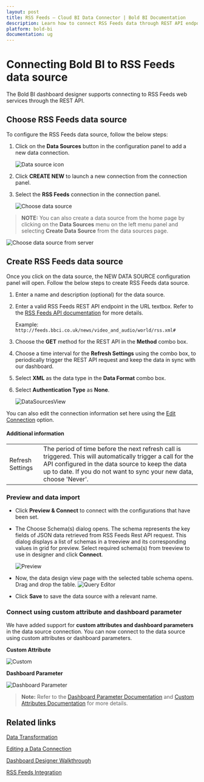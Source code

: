 ```yaml
---
layout: post
title: RSS Feeds – Cloud BI Data Connector | Bold BI Documentation
description: Learn how to connect RSS Feeds data through REST API endpoint with Bold BI Cloud and create data source for dashboard configuration.
platform: bold-bi
documentation: ug
---
```


# Connecting Bold BI to RSS Feeds data source
The Bold BI dashboard designer supports connecting to RSS Feeds web services through the REST API. 

## Choose RSS Feeds data source
To configure the RSS Feeds data source, follow the below steps:
1. Click on the **Data Sources** button in the configuration panel to add a new data connection.

   ![Data source icon](/static/assets/working-with-datasource/data-connectors/images/common/DataSourcesIcon.png)

2. Click **CREATE NEW** to launch a new connection from the connection panel.
3. Select the **RSS Feeds** connection in the connection panel.

   ![Choose data source](/static/assets/working-with-datasource/data-connectors/images/RSSFeeds/ChooseDS.png)

> **NOTE:**  You can also create a data source from the home page by clicking on the **Data Sources** menu on the left menu panel and selecting **Create Data Source** from the data sources page.

   ![Choose data source from server](/static/assets/working-with-datasource/data-connectors/images/RSSFeeds/ChooseDS_server.png)


## Create RSS Feeds data source
Once you click on the data source, the NEW DATA SOURCE configuration panel will open. Follow the below steps to create RSS Feeds data source.
1. Enter a name and description (optional) for the data source.
2. Enter a valid RSS Feeds REST API endpoint in the URL textbox. Refer to the [RSS Feeds API documentation](http://www.rssboard.org/rss-specification) for more details.

    Example: `http://feeds.bbci.co.uk/news/video_and_audio/world/rss.xml#`

3. Choose the **GET** method for the REST API in the **Method** combo box.
4. Choose a time interval for the **Refresh Settings** using the combo box, to periodically trigger the REST API request and keep the data in sync with our dashboard.  
5. Select **XML** as the data type in the **Data Format** combo box.
6. Select **Authentication Type** as **None**.

    ![DataSourcesView](/static/assets/working-with-datasource/data-connectors/images/RSSFeeds/DataSourcesView.png)

You can also edit the connection information set here using the [Edit Connection](/working-with-data-sources/editing-a-data-connection/) option.

#### Additional information
<table width="600">
<tr>
<td>
Refresh Settings
</td>
<td>
The period of time before the next refresh call is triggered. This will automatically trigger a call for the API configured in the data source to keep the data up to date. If you do not want to sync your new data, choose 'Never'.
</td>
</tr>
</table>

### Preview and data import
* Click **Preview & Connect** to connect with the configurations that have been set.
* The Choose Schema(s) dialog opens. The schema represents the key fields of JSON data retrieved from RSS Feeds Rest API request. This dialog displays a list of schemas in a treeview and its corresponding values in grid for preview. Select required schema(s) from treeview to use in designer and click **Connect**.

   ![Preview](/static/assets/working-with-datasource/data-connectors/images/common/Preview.png)

* Now, the data design view page with the selected table schema opens. Drag and drop the table.
   ![Query Editor](/static/assets/working-with-datasource/data-connectors/images/common/QueryEditor.png)

* Click **Save** to save the data source with a relevant name.

### Connect using custom attribute and dashboard parameter

We have added support for **custom attributes and dashboard parameters** in the data source connection. You can now connect to the data source using custom attributes or dashboard parameters.

**Custom Attribute**

![Custom](/static/assets/working-with-datasource/data-connectors/images/RSSFeeds/Custom.png)

**Dashboard Parameter**

![Dashboard Parameter](/static/assets/working-with-datasource/data-connectors/images/RSSFeeds/Dashboardparameter.png)

>**Note:** Refer to the [Dashboard Parameter Documentation](https://help.boldbi.com/working-with-data-sources/dashboard-parameter/) and [Custom Attributes Documentation](https://help.boldbi.com/working-with-data-sources/configuring-custom-attribute/) for more details.

## Related links
[Data Transformation](/working-with-data-sources/data-modeling/joining-table/)

[Editing a Data Connection](/working-with-data-sources/editing-a-data-connection/)   

[Dashboard Designer Walkthrough](/getting-started/creating-dashboard/)

[RSS Feeds Integration](https://www.boldbi.com/integrations/rss-feeds?utm_source=syncfusion&utm_medium=documentation&utm_campaign=boldbirssfeedsintegration)